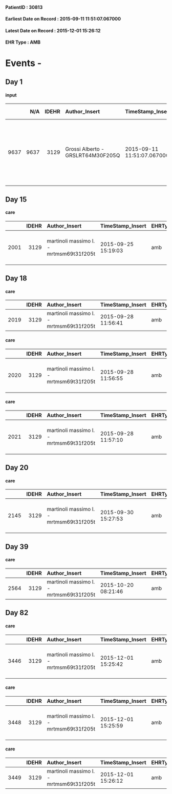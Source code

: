 
#### PatientID : 30813
#### Earliest Date on Record : 2015-09-11 11:51:07.067000
#### Latest Date on Record : 2015-12-01 15:26:12
#### EHR Type : AMB

# Events - 

## Day 1

#### input
|      |    N/A |   IDEHR | Author_Insert                     | TimeStamp_Insert           | EHRType   |   PatientID |   IDDigitalSignDocument | persone_vicine   |   Unnamed: 0_x.1 |   IDANAMNESI_SOCIALE | Patient   | FamigliaAltro   | Paziente_T   | FamigliaAltro_T   |   Non_Rilevabile_x.1 | Note_Non_Rilevabile_x.1   | opt_Problemi   | chk_contr_sintomi   | opt_paziente_a   | opt_famiglia_a   | opt_adeguatezza   | opt_paziente_solo   | opt_presente_assente   | Caregiver_principale   | ds_familiari_coinv   | ds_note_prio                                                                                                         | Needs     | Domestic partnership   |
|-----:|-------:|--------:|:----------------------------------|:---------------------------|:----------|------------:|------------------------:|:-----------------|-----------------:|---------------------:|:----------|:----------------|:-------------|:------------------|---------------------:|:--------------------------|:---------------|:--------------------|:-----------------|:-----------------|:------------------|:--------------------|:-----------------------|:-----------------------|:---------------------|:---------------------------------------------------------------------------------------------------------------------|:----------|:-----------------------|
| 9637 |   9637 |    3129 | Grossi Alberto - GRSLRT64M30F205Q | 2015-09-11 11:51:07.067000 | AMB       |       30813 |                  134662 | N/A              |             1390 |                  948 | Si#1      | Si#1            | Si#1         | Si#1              |                    0 | NR                        | No#0           | controllo sintomi#0 | Congruenti#1     | Congruenti#1     | Si#1              | No#0                | Presente#1             | wife                   | daughter             | La moglie sembra ben orientata rispetto ad un percorso di CP e allo stesso modo descrive il paziente e le due figlie | Clinici#0 | Coniuge/Convivente#0   |


## Day 15

#### care
|      |   IDEHR | Author_Insert                           | TimeStamp_Insert    | EHRType   |   PatientID |   IDGESTIONE_AUSILI |   ds_ncons |   ds_nbolla | dt_consegna         |   opt_annulla_consegna | dt_Ric_consegna     | dt_ric_cons_forn    | opt_ausilio                                     |
|-----:|--------:|:----------------------------------------|:--------------------|:----------|------------:|--------------------:|-----------:|------------:|:--------------------|-----------------------:|:--------------------|:--------------------|:------------------------------------------------|
| 2001 |    3129 | martinoli massimo l. - mrtmsm69t31f205t | 2015-09-25 15:19:03 | amb       |       30813 |                1845 |      25699 |         706 | 2015-07-21 00:00:00 |                      0 | 2015-07-17 00:00:00 | 2015-07-20 00:00:00 | electronic articulated bed with side rails # 14 |


## Day 18

#### care
|      |   IDEHR | Author_Insert                           | TimeStamp_Insert    | EHRType   |   PatientID |   IDGESTIONE_AUSILI |   ds_ncons |   ds_nritiro |   opt_annulla_consegna | dt_Ric_consegna     | dt_ric_cons_forn    | dt_ric_ritiro       | dt_ric_ritiro_forn   | opt_ausilio    |
|-----:|--------:|:----------------------------------------|:--------------------|:----------|------------:|--------------------:|-----------:|-------------:|-----------------------:|:--------------------|:--------------------|:--------------------|:---------------------|:---------------|
| 2019 |    3129 | martinoli massimo l. - mrtmsm69t31f205t | 2015-09-28 11:56:41 | amb       |       30813 |                1863 |      25850 |        26193 |                      0 | 2015-08-11 00:00:00 | 2015-08-11 00:00:00 | 2015-09-28 00:00:00 | 2015-09-28 00:00:00  | auction iv # 1 |

#### care
|      |   IDEHR | Author_Insert                           | TimeStamp_Insert    | EHRType   |   PatientID |   IDGESTIONE_AUSILI |   ds_ncons |   ds_nbolla | dt_consegna         |   ds_nritiro |   opt_annulla_consegna | dt_Ric_consegna     | dt_ric_cons_forn    | dt_ric_ritiro       | dt_ric_ritiro_forn   | opt_ausilio                                     |
|-----:|--------:|:----------------------------------------|:--------------------|:----------|------------:|--------------------:|-----------:|------------:|:--------------------|-------------:|-----------------------:|:--------------------|:--------------------|:--------------------|:---------------------|:------------------------------------------------|
| 2020 |    3129 | martinoli massimo l. - mrtmsm69t31f205t | 2015-09-28 11:56:55 | amb       |       30813 |                1864 |      25699 |         706 | 2015-07-21 00:00:00 |        26193 |                      0 | 2015-07-17 00:00:00 | 2015-07-20 00:00:00 | 2015-09-28 00:00:00 | 2015-09-28 00:00:00  | electronic articulated bed with side rails # 14 |

#### care
|      |   IDEHR | Author_Insert                           | TimeStamp_Insert    | EHRType   |   PatientID |   IDGESTIONE_AUSILI |   ds_ncons |   ds_nritiro |   opt_annulla_consegna | ds_note_x                   | dt_Ric_consegna     | dt_ric_cons_forn    | dt_ric_ritiro       | dt_ric_ritiro_forn   | opt_ausilio                             |
|-----:|--------:|:----------------------------------------|:--------------------|:----------|------------:|--------------------:|-----------:|-------------:|-----------------------:|:----------------------------|:--------------------|:--------------------|:--------------------|:---------------------|:----------------------------------------|
| 2021 |    3129 | martinoli massimo l. - mrtmsm69t31f205t | 2015-09-28 11:57:10 | amb       |       30813 |                1865 |      25649 |        26193 |                      0 | if possible luned√¨ july 13 | 2015-07-10 00:00:00 | 2015-07-10 00:00:00 | 2015-09-28 00:00:00 | 2015-09-28 00:00:00  | antid air mattress with compressor # 16 |


## Day 20

#### care
|      |   IDEHR | Author_Insert                           | TimeStamp_Insert    | EHRType   |   PatientID |   IDGESTIONE_AUSILI |   ds_ncons |   ds_nbolla | dt_consegna         |   opt_annulla_consegna | ds_note_x                   | dt_Ric_consegna     | dt_ric_cons_forn    | dt_ric_ritiro       | dt_ric_ritiro_forn   | opt_ausilio                             |
|-----:|--------:|:----------------------------------------|:--------------------|:----------|------------:|--------------------:|-----------:|------------:|:--------------------|-----------------------:|:----------------------------|:--------------------|:--------------------|:--------------------|:---------------------|:----------------------------------------|
| 2145 |    3129 | martinoli massimo l. - mrtmsm69t31f205t | 2015-09-30 15:27:53 | amb       |       30813 |                1989 |      25649 |         683 | 2015-07-13 00:00:00 |                      0 | if possible luned√¨ july 13 | 2015-07-10 00:00:00 | 2015-07-10 00:00:00 | 2015-09-28 00:00:00 | 2015-09-28 00:00:00  | antid air mattress with compressor # 16 |


## Day 39

#### care
|      |   IDEHR | Author_Insert                           | TimeStamp_Insert    | EHRType   |   PatientID |   IDGESTIONE_AUSILI |   ds_ncons |   ds_nbolla | dt_consegna         |   ds_nritiro |   opt_annulla_consegna | dt_Ric_consegna     | dt_ric_cons_forn    | dt_ric_ritiro       | dt_ric_ritiro_forn   | opt_ausilio    |
|-----:|--------:|:----------------------------------------|:--------------------|:----------|------------:|--------------------:|-----------:|------------:|:--------------------|-------------:|-----------------------:|:--------------------|:--------------------|:--------------------|:---------------------|:---------------|
| 2564 |    3129 | martinoli massimo l. - mrtmsm69t31f205t | 2015-10-20 08:21:46 | amb       |       30813 |                2408 |      25850 |         788 | 2015-08-12 00:00:00 |        26193 |                      0 | 2015-08-11 00:00:00 | 2015-08-11 00:00:00 | 2015-09-28 00:00:00 | 2015-09-28 00:00:00  | auction iv # 1 |


## Day 82

#### care
|      |   IDEHR | Author_Insert                           | TimeStamp_Insert    | EHRType   |   PatientID |   IDGESTIONE_AUSILI |   ds_ncons |   ds_nbolla | dt_consegna         |   ds_nritiro | dt_ritiro           |   opt_annulla_consegna | dt_Ric_consegna     | dt_ric_cons_forn    | dt_ric_ritiro       | dt_ric_ritiro_forn   | opt_ausilio                                     |
|-----:|--------:|:----------------------------------------|:--------------------|:----------|------------:|--------------------:|-----------:|------------:|:--------------------|-------------:|:--------------------|-----------------------:|:--------------------|:--------------------|:--------------------|:---------------------|:------------------------------------------------|
| 3446 |    3129 | martinoli massimo l. - mrtmsm69t31f205t | 2015-12-01 15:25:42 | amb       |       30813 |                3304 |      25699 |         706 | 2015-07-21 00:00:00 |        26193 | 2015-09-29 00:00:00 |                      0 | 2015-07-17 00:00:00 | 2015-07-20 00:00:00 | 2015-09-28 00:00:00 | 2015-09-28 00:00:00  | electronic articulated bed with side rails # 14 |

#### care
|      |   IDEHR | Author_Insert                           | TimeStamp_Insert    | EHRType   |   PatientID |   IDGESTIONE_AUSILI |   ds_ncons |   ds_nbolla | dt_consegna         |   ds_nritiro | dt_ritiro           |   opt_annulla_consegna | ds_note_x                   | dt_Ric_consegna     | dt_ric_cons_forn    | dt_ric_ritiro       | dt_ric_ritiro_forn   | opt_ausilio                             |
|-----:|--------:|:----------------------------------------|:--------------------|:----------|------------:|--------------------:|-----------:|------------:|:--------------------|-------------:|:--------------------|-----------------------:|:----------------------------|:--------------------|:--------------------|:--------------------|:---------------------|:----------------------------------------|
| 3448 |    3129 | martinoli massimo l. - mrtmsm69t31f205t | 2015-12-01 15:25:59 | amb       |       30813 |                3306 |      25649 |         683 | 2015-07-13 00:00:00 |        26193 | 2015-09-29 00:00:00 |                      0 | if possible luned√¨ july 13 | 2015-07-10 00:00:00 | 2015-07-10 00:00:00 | 2015-09-28 00:00:00 | 2015-09-28 00:00:00  | antid air mattress with compressor # 16 |

#### care
|      |   IDEHR | Author_Insert                           | TimeStamp_Insert    | EHRType   |   PatientID |   IDGESTIONE_AUSILI |   ds_ncons |   ds_nbolla | dt_consegna         |   ds_nritiro | dt_ritiro           |   opt_annulla_consegna | dt_Ric_consegna     | dt_ric_cons_forn    | dt_ric_ritiro       | dt_ric_ritiro_forn   | opt_ausilio    |
|-----:|--------:|:----------------------------------------|:--------------------|:----------|------------:|--------------------:|-----------:|------------:|:--------------------|-------------:|:--------------------|-----------------------:|:--------------------|:--------------------|:--------------------|:---------------------|:---------------|
| 3449 |    3129 | martinoli massimo l. - mrtmsm69t31f205t | 2015-12-01 15:26:12 | amb       |       30813 |                3307 |      25850 |         788 | 2015-08-12 00:00:00 |        26193 | 2015-09-29 00:00:00 |                      0 | 2015-08-11 00:00:00 | 2015-08-11 00:00:00 | 2015-09-28 00:00:00 | 2015-09-28 00:00:00  | auction iv # 1 |


